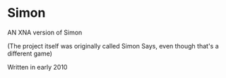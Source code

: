 Simon
=========

AN XNA version of Simon

(The project itself was originally called Simon Says, even though that's a different game)

Written in early 2010
